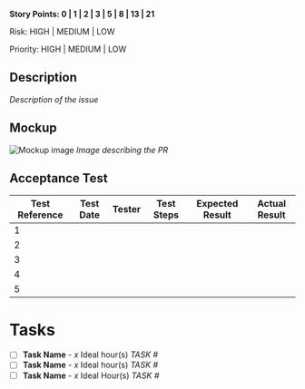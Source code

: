 **Story Points: 0 | 1 | 2 | 3 | 5 | 8 | 13 | 21**

Risk: HIGH | MEDIUM | LOW

Priority: HIGH | MEDIUM | LOW

## Description
*Description of the issue*

## Mockup

![Mockup image]()
*Image describing the PR*

## Acceptance Test

| Test Reference | Test Date | Tester | Test Steps | Expected Result | Actual Result |
|----------------|-----------|--------|------------|-----------------|---------------|
| 1              |           |        |            |                 |               |
| 2              |           |        |            |                 |               |
| 3              |           |        |            |                 |               |
| 4              |           |        |            |                 |               |
| 5              |           |        |            |                 |               |

# Tasks

- [ ] **Task Name** - *x* Ideal hour(s) *TASK #*
- [ ] **Task Name** - *x* Ideal hour(s) *TASK #*
- [ ] **Task Name** - *x* Ideal Hour(s) *TASK #*